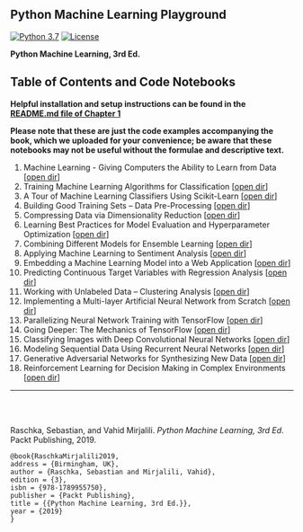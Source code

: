 ## Python Machine Learning Playground

[![Python 3.7](https://img.shields.io/badge/Python-3.7-blue.svg)](#)
[![License](https://img.shields.io/badge/Code%20License-MIT-blue.svg)](LICENSE.txt)



**Python Machine Learning, 3rd Ed.**  



## Table of Contents and Code Notebooks

**Helpful installation and setup instructions can be found in the [README.md file of Chapter 1](ch01/README.md)**

**Please note that these are just the code examples accompanying the book, which we uploaded for your convenience; be aware that these notebooks may not be useful without the formulae and descriptive text.**   


1. Machine Learning - Giving Computers the Ability to Learn from Data [[open dir](ch01)] 
2. Training Machine Learning Algorithms for Classification [[open dir](ch02)] 
3. A Tour of Machine Learning Classifiers Using Scikit-Learn [[open dir](ch03)] 
4. Building Good Training Sets – Data Pre-Processing [[open dir](ch04)] 
5. Compressing Data via Dimensionality Reduction [[open dir](ch05)] 
6. Learning Best Practices for Model Evaluation and Hyperparameter Optimization [[open dir](ch06)]
7. Combining Different Models for Ensemble Learning [[open dir](ch07)] 
8. Applying Machine Learning to Sentiment Analysis [[open dir](ch08)] 
9. Embedding a Machine Learning Model into a Web Application [[open dir](ch09)]  
10. Predicting Continuous Target Variables with Regression Analysis [[open dir](ch10)] 
11. Working with Unlabeled Data – Clustering Analysis [[open dir](ch11)] 
12. Implementing a Multi-layer Artificial Neural Network from Scratch [[open dir](ch12)] 
13. Parallelizing Neural Network Training with TensorFlow [[open dir](ch13)] 
14. Going Deeper: The Mechanics of TensorFlow [[open dir](ch14)] 
15. Classifying Images with Deep Convolutional Neural Networks [[open dir](ch15)]  
16. Modeling Sequential Data Using Recurrent Neural Networks [[open dir](ch16)] 
17. Generative Adversarial Networks for Synthesizing New Data [[open dir](ch17)]  
18. Reinforcement Learning for Decision Making in Complex Environments [[open dir](ch18)] 


--- 

<br>
<br>

Raschka, Sebastian, and Vahid Mirjalili. *Python Machine Learning, 3rd Ed*. Packt Publishing, 2019.

    @book{RaschkaMirjalili2019,  
    address = {Birmingham, UK},  
    author = {Raschka, Sebastian and Mirjalili, Vahid},  
    edition = {3},  
    isbn = {978-1789955750},   
    publisher = {Packt Publishing},  
    title = {{Python Machine Learning, 3rd Ed.}},  
    year = {2019}  
    }
